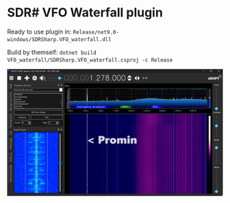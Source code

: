 # SDR# VFO Waterfall plugin

Ready to use plugin in: `Release/net9.0-windows/SDRSharp.VFO_waterfall.dll`

Build by themself: `dotnet build VFO_waterfall/SDRSharp.VFO_waterfall.csproj -c Release`

![Interface](interface.png)
